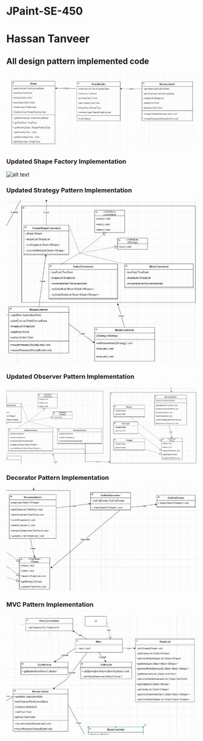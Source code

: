 # JPaint-SE-450

# Hassan Tanveer

## All design pattern implemented code

![alt text](IMG/builder-pattern.png "UML") <br>

### Updated Shape Factory Implementation

![alt text](IMG/shape-factory.png "UML") <br>

### Updated Strategy Pattern Implementation

![alt text](IMG/strategy-pattern.png "UML") <br>

### Updated Observer Pattern Implementation

![alt text](IMG/observer-pattern.png "UML") <br>

### Decorator Pattern Implementation

![alt text](IMG/decorator-pattern.png "UML") <br>

### MVC Pattern Implementation

![alt text](IMG/mvc-pattern.png "UML") <br>
